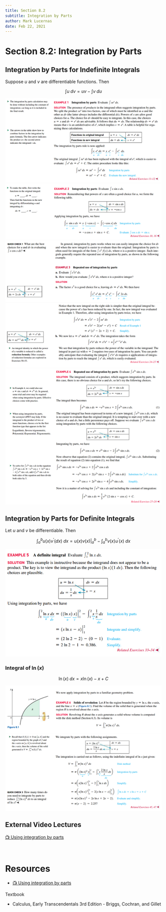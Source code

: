 ```yaml
---
title: Section 8.2
subtitle: Integration by Parts
author: Mark Lucernas
date: Feb 22, 2021
---
```



# Section 8.2: Integration by Parts

## Integration by Parts for Indefinite Integrals

Suppose $u$ and $v$ are differentiable functions. Then

$$
\int u\;dv = uv - \int v\;du
$$

![Example 1](../../../../../files/winter-2021/MATH-151/notes/ch-8/sec_8-2_example-1.png)
![Example 2](../../../../../files/winter-2021/MATH-151/notes/ch-8/sec_8-2_example-2.png)
![Example 3.1](../../../../../files/winter-2021/MATH-151/notes/ch-8/sec_8-2_example-3.1.png)
![Example 3.2](../../../../../files/winter-2021/MATH-151/notes/ch-8/sec_8-2_example-3.2.png)
![Example 4](../../../../../files/winter-2021/MATH-151/notes/ch-8/sec_8-2_example-4.png)


## Integration by Parts for Definite Integrals

Let $u$ and $v$ be differentiable. Then

$$
\int_{a}^{b} u(x)v^{\prime}(dx)\;dx = \left . u(x)v(x) \right |_{a}^{b} - \int_{a}^{b} v(x)u^{\prime}(x)\;dx
$$

![Example 5](../../../../../files/winter-2021/MATH-151/notes/ch-8/sec_8-2_example-5.png)

### Integral of $\ln(x)$

$$
\ln(x)\;dx = x\ln(x) - x + C
$$

![Example 6.1](../../../../../files/winter-2021/MATH-151/notes/ch-8/sec_8-2_example-6.1.png)
![Example 6.2](../../../../../files/winter-2021/MATH-151/notes/ch-8/sec_8-2_example-6.2.png)


## External Video Lectures

[📺 Using integration by parts](https://www.khanacademy.org/math/ap-calculus-bc/bc-integration-new/bc-6-11/v/deriving-integration-by-parts-formula)

<br>

# Resources

- [📺 Using integration by parts](https://www.khanacademy.org/math/ap-calculus-bc/bc-integration-new/bc-6-11/v/deriving-integration-by-parts-formula)

Textbook

+ Calculus, Early Transcendentals 3rd Edition - Briggs, Cochran, and Gillet
